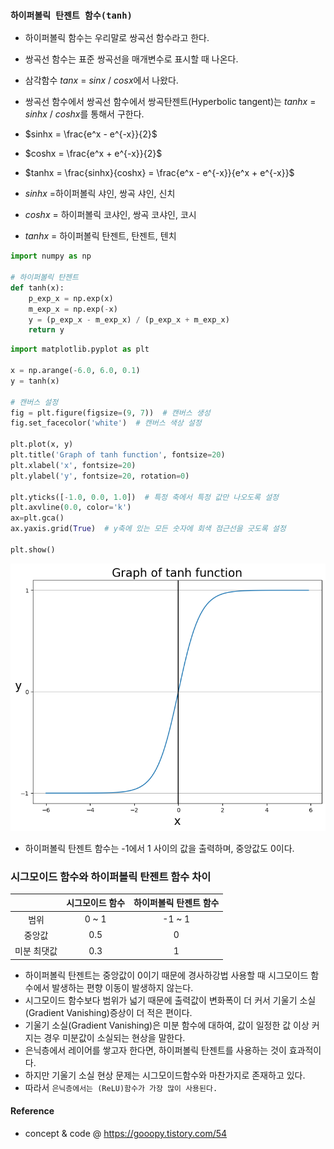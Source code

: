 ### `하이퍼볼릭 탄젠트 함수(tanh)`
- 하이퍼볼릭 함수는 우리말로 쌍곡선 함수라고 한다.
- 쌍곡선 함수는 표준 쌍곡선을 매개변수로 표시할 때 나온다.
- 삼각함수 $tanx$ = $sinx$ / $cosx$에서 나왔다.
- 쌍곡선 함수에서 쌍곡선 함수에서 쌍곡탄젠트(Hyperbolic tangent)는 $tanhx$ = $sinhx$ / $coshx$를 통해서 구한다.

- $sinhx = \frac{e^x - e^{-x}}{2}$
- $coshx = \frac{e^x + e^{-x}}{2}$
- $tanhx = \frac{sinhx}{coshx} = \frac{e^x - e^{-x}}{e^x + e^{-x}}$
- $sinhx$ =하이퍼볼릭 샤인, 쌍곡 샤인, 신치
- $coshx$ = 하이퍼볼릭 코샤인, 쌍곡 코샤인, 코시
- $tanhx$ = 하이퍼볼릭 탄젠트, 탄젠트, 텐치

```python
import numpy as np

# 하이퍼볼릭 탄젠트
def tanh(x):
    p_exp_x = np.exp(x)
    m_exp_x = np.exp(-x)
    y = (p_exp_x - m_exp_x) / (p_exp_x + m_exp_x)
    return y
```
```python
import matplotlib.pyplot as plt

x = np.arange(-6.0, 6.0, 0.1)
y = tanh(x)

# 캔버스 설정
fig = plt.figure(figsize=(9, 7))  # 캔버스 생성
fig.set_facecolor('white')  # 캔버스 색상 설정

plt.plot(x, y)
plt.title('Graph of tanh function', fontsize=20)
plt.xlabel('x', fontsize=20)
plt.ylabel('y', fontsize=20, rotation=0)

plt.yticks([-1.0, 0.0, 1.0])  # 특정 축에서 특정 값만 나오도록 설정
plt.axvline(0.0, color='k')
ax=plt.gca()
ax.yaxis.grid(True)  # y축에 있는 모든 숫자에 회색 점근선을 긋도록 설정

plt.show()
```
![](./Image/tanh.png)
- 하이퍼볼릭 탄젠트 함수는 -1에서 1 사이의 값을 출력하며, 중앙값도 0이다.
  
### 시그모이드 함수와 하이퍼볼릭 탄젠트 함수 차이

||시그모이드 함수|하이퍼볼릭 탄젠트 함수|
|:-----:|:-----:|:-----:|
|범위|0 ~ 1|-1 ~ 1|
|중앙값|0.5|0|
|미분 최댓값|0.3|1|

- 하이퍼볼릭 탄젠트는 중앙값이 0이기 때문에 경사하강법 사용할 때 시그모이드 함수에서 발생하는 편향 이동이 발생하지 않는다.
- 시그모이드 함수보다 범위가 넓기 때문에 출력값이 변화폭이 더 커서 기울기 소실(Gradient Vanishing)증상이 더 적은 편이다.
- 기울기 소실(Gradient Vanishing)은 미분 함수에 대하여, 값이 일정한 값 이상 커지는 경우 미분값이 소실되는 현상을 말한다.
- 은닉층에서 레이어를 쌓고자 한다면, 하이퍼볼릭 탄젠트를 사용하는 것이 효과적이다.
- 하지만 기울기 소실 현상 문제는 시그모이드함수와 마찬가지로 존재하고 있다.
- 따라서 `은닉층에서는 (ReLU)함수가 가장 많이 사용된다.`


#### Reference 
- concept & code @ https://gooopy.tistory.com/54
